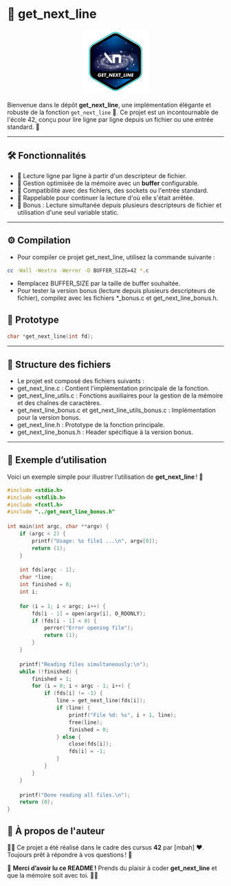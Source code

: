 # 📜 **get_next_line**  

<p align="center">
  <img src="https://github.com/mbah24-dev/mbah24-dev/blob/main/42_badges/get_next_linee.png" alt="GNL 42 project badge"/>
</p>

Bienvenue dans le dépôt **get_next_line**, une implémentation élégante et robuste de la fonction `get_next_line` 🧵. Ce projet est un incontournable de l'école 42, conçu pour lire ligne par ligne depuis un fichier ou une entrée standard. 🌟

---

## 🛠️ **Fonctionnalités**
- 📄 Lecture ligne par ligne à partir d'un descripteur de fichier.
- 💾 Gestion optimisée de la mémoire avec un **buffer** configurable.
- 🚀 Compatibilité avec des fichiers, des sockets ou l'entrée standard.
- 🔄 Rappelable pour continuer la lecture d'où elle s'était arrêtée.
- 🔢 Bonus : Lecture simultanée depuis plusieurs descripteurs de fichier et utilisation d'une seul variable static.
---

## ⚙️ Compilation

- Pour compiler ce projet get_next_line, utilisez la commande suivante :

```bash
cc -Wall -Wextra -Werror -D BUFFER_SIZE=42 *.c
```

- Remplacez BUFFER_SIZE par la taille de buffer souhaitée.
- Pour tester la version bonus (lecture depuis plusieurs descripteurs de fichier), compilez avec les fichiers *_bonus.c et get_next_line_bonus.h.


## 🚧 **Prototype**

```c
char *get_next_line(int fd);
```
---

## 📂 Structure des fichiers

- Le projet est composé des fichiers suivants :
- get_next_line.c : Contient l'implémentation principale de la fonction.
- get_next_line_utils.c : Fonctions auxiliaires pour la gestion de la mémoire et des chaînes de caractères.
- get_next_line_bonus.c et get_next_line_utils_bonus.c : Implémentation pour la version bonus.
- get_next_line.h : Prototype de la fonction principale.
- get_next_line_bonus.h : Header spécifique à la version bonus.
---
## 🌟 Exemple d’utilisation

Voici un exemple simple pour illustrer l’utilisation de **get_next_line** ! 🎉

```c
#include <stdio.h>
#include <stdlib.h>
#include <fcntl.h>
#include "../get_next_line_bonus.h"

int main(int argc, char **argv) {
    if (argc < 2) {
        printf("Usage: %s file1 ...\n", argv[0]);
        return (1);
    }

    int fds[argc - 1];
    char *line;
    int finished = 0;
    int i;

    for (i = 1; i < argc; i++) {
        fds[i - 1] = open(argv[i], O_RDONLY);
        if (fds[i - 1] < 0) {
            perror("Error opening file");
            return (1);
        }
    }

    printf("Reading files simultaneously:\n");
    while (!finished) {
        finished = 1;
        for (i = 0; i < argc - 1; i++) {
            if (fds[i] != -1) {
                line = get_next_line(fds[i]);
                if (line) {
                    printf("File %d: %s", i + 1, line);
                    free(line);
                    finished = 0;
                } else {
                    close(fds[i]);
                    fds[i] = -1; 
                }
            }
        }
    }

    printf("Done reading all files.\n");
    return (0);
}
```
 
## 🌈 À propos de l'auteur

👨‍💻 Ce projet a été réalisé dans le cadre des cursus **42** par [mbah] ❤️. Toujours prêt à répondre à vos questions ! 🎉

🎉 **Merci d’avoir lu ce README !** Prends du plaisir à coder **get_next_line** et que la mémoire soit avec toi. 💾🔥


